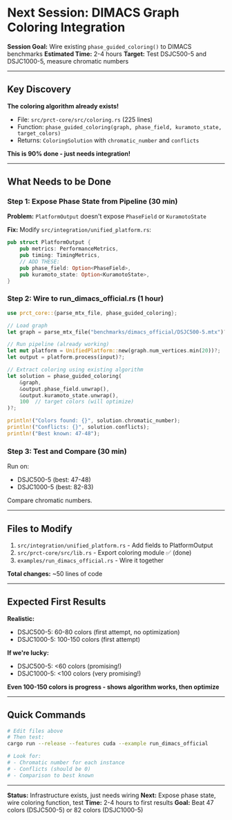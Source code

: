 # Next Session: DIMACS Graph Coloring Integration

**Session Goal:** Wire existing `phase_guided_coloring()` to DIMACS benchmarks
**Estimated Time:** 2-4 hours
**Target:** Test DSJC500-5 and DSJC1000-5, measure chromatic numbers

---

## Key Discovery

**The coloring algorithm already exists!**
- File: `src/prct-core/src/coloring.rs` (225 lines)
- Function: `phase_guided_coloring(graph, phase_field, kuramoto_state, target_colors)`
- Returns: `ColoringSolution` with `chromatic_number` and `conflicts`

**This is 90% done - just needs integration!**

---

## What Needs to be Done

### Step 1: Expose Phase State from Pipeline (30 min)

**Problem:** `PlatformOutput` doesn't expose `PhaseField` or `KuramotoState`

**Fix:** Modify `src/integration/unified_platform.rs`:
```rust
pub struct PlatformOutput {
    pub metrics: PerformanceMetrics,
    pub timing: TimingMetrics,
    // ADD THESE:
    pub phase_field: Option<PhaseField>,
    pub kuramoto_state: Option<KuramotoState>,
}
```

### Step 2: Wire to run_dimacs_official.rs (1 hour)

```rust
use prct_core::{parse_mtx_file, phase_guided_coloring};

// Load graph
let graph = parse_mtx_file("benchmarks/dimacs_official/DSJC500-5.mtx")?;

// Run pipeline (already working)
let mut platform = UnifiedPlatform::new(graph.num_vertices.min(20))?;
let output = platform.process(input)?;

// Extract coloring using existing algorithm
let solution = phase_guided_coloring(
    &graph,
    &output.phase_field.unwrap(),
    &output.kuramoto_state.unwrap(),
    100  // target colors (will optimize)
)?;

println!("Colors found: {}", solution.chromatic_number);
println!("Conflicts: {}", solution.conflicts);
println!("Best known: 47-48");
```

### Step 3: Test and Compare (30 min)

Run on:
- DSJC500-5 (best: 47-48)
- DSJC1000-5 (best: 82-83)

Compare chromatic numbers.

---

## Files to Modify

1. `src/integration/unified_platform.rs` - Add fields to PlatformOutput
2. `src/prct-core/src/lib.rs` - Export coloring module ✅ (done)
3. `examples/run_dimacs_official.rs` - Wire it together

**Total changes:** ~50 lines of code

---

## Expected First Results

**Realistic:**
- DSJC500-5: 60-80 colors (first attempt, no optimization)
- DSJC1000-5: 100-150 colors (first attempt)

**If we're lucky:**
- DSJC500-5: <60 colors (promising!)
- DSJC1000-5: <100 colors (very promising!)

**Even 100-150 colors is progress - shows algorithm works, then optimize**

---

## Quick Commands

```bash
# Edit files above
# Then test:
cargo run --release --features cuda --example run_dimacs_official

# Look for:
# - Chromatic number for each instance
# - Conflicts (should be 0)
# - Comparison to best known
```

---

**Status:** Infrastructure exists, just needs wiring
**Next:** Expose phase state, wire coloring function, test
**Time:** 2-4 hours to first results
**Goal:** Beat 47 colors (DSJC500-5) or 82 colors (DSJC1000-5)
